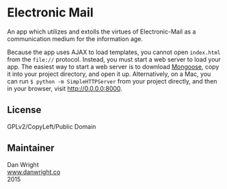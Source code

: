 Electronic Mail
=======

An app which utilizes and extolls the virtues of Electronic-Mail as a communication medium for the information age.  

Because the app uses AJAX to load templates, you cannot open `index.html` from the `file://` protocol. Instead, you must start a web server to load your app. The easiest way to start a web server is to download [Mongoose](http://cesanta.com/mongoose.shtml), copy it into your project directory, and open it up. Alternatively, on a Mac, you can run `$ python -m SimpleHTTPServer` from your project directly, and then in your browser, visit http://0.0.0.0:8000.  


License
-------
GPLv2/CopyLeft/Public Domain

Maintainer
-------
Dan Wright  
www.danwright.co  
2015
